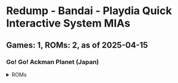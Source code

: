 # Redump - Bandai - Playdia Quick Interactive System MIAs
## Games: 1, ROMs: 2, as of 2025-04-15

### Go! Go! Ackman Planet (Japan)
<details>
<summary>ROMs</summary>

- Go! Go! Ackman Planet (Japan) (Track 1).bin, CRC: 1cbf2c16
- Go! Go! Ackman Planet (Japan) (Track 2).bin, CRC: f1974e93
</details>

